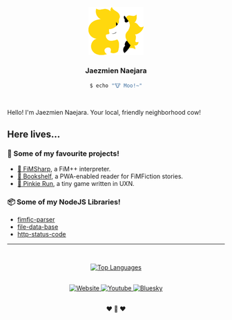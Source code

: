 <div align="center">

<img src="https://raw.githubusercontent.com/Jaezmien/Jaezmien/master/images/logo.png">
<h3>Jaezmien Naejara</h3>
	
```bash
$ echo "🐮 Moo!~"
```
<br/>
	
</div>

Hello! I'm Jaezmien Naejara. Your local, friendly neighborhood cow!

## Here lives...

### 💙 Some of my favourite projects!
- [🐎 FiMSharp](https://github.com/Jaezmien/FiMSharp), a FiM++ interpreter.
- [📖 Bookshelf](https://github.com/Jaezmien/Bookshelf), a PWA-enabled reader for FiMFiction stories.
- [🎈 Pinkie Run](https://github.com/Jaezmien/pinkie-run), a tiny game written in UXN.

### 📦 Some of my NodeJS Libraries!
- [fimfic-parser](https://github.com/Jaezmien/fimfic-parser)
- [file-data-base](https://github.com/Jaezmien/fdb)
- [http-status-code](https://github.com/Jaezmien/hsc)

<hr>

<div align="center">

<br/>

[![Top Languages](https://github-readme-stats.vercel.app/api/top-langs/?username=jaezmien&theme=tokyonight&layout=compact)](https://github.com/anuraghazra/github-readme-stats)

<br/>

<div>
	<a href="https://jaezmien.com">
		<img alt="Website" src="https://img.shields.io/badge/Website-4a4547?style=for-the-badge&logo=data%3Aimage%2Fsvg%2Bxml%3Bbase64%2CPHN2ZyB4bWxucz0iaHR0cDovL3d3dy53My5vcmcvMjAwMC9zdmciIHhtbDpzcGFjZT0icHJlc2VydmUiIHdpZHRoPSI3NC41NjMiIGhlaWdodD0iNzQuNTYzIiBzdHlsZT0iZmlsbDpub25lIj48ZGVmcz48Y2xpcFBhdGggaWQ9ImEiPjxwYXRoIGZpbGw9IiNmZmYiIGQ9Ik00MSAzM2g5MHYxMDVINDFaIi8%2BPC9jbGlwUGF0aD48L2RlZnM%2BPGcgY2xpcC1wYXRoPSJ1cmwoI2EpIiBzdHlsZT0iZmlsbDojMWYyMjI5O2ZpbGwtb3BhY2l0eToxIiB0cmFuc2Zvcm09InRyYW5zbGF0ZSgtMjMuNzg5IC0yMy40MzQpIHNjYWxlKC43MTAxMikiPjxwYXRoIHN0cm9rZT0iI2ZmZiIgc3Ryb2tlLWxpbmVjYXA9InNxdWFyZSIgc3Ryb2tlLWxpbmVqb2luPSJyb3VuZCIgc3Ryb2tlLXdpZHRoPSIxNSIgZD0iTTc4LjUgMTMwLjV2LTQ1bDQ1IDQ1di00NW0tNzUgMGMwIDguMjg0IDYuNzE2IDE1IDE1IDE1bTExLjUtNjBINDkuNWg0NHYzMG0tNDUgNy41di03LjV6IiBzdHlsZT0iZmlsbDpub25lO2ZpbGwtb3BhY2l0eToxIi8%2BPC9nPjwvc3ZnPg%3D%3D">    
	</a>	
	<a href="https://go.jaezmien.com/youtube">
		<img alt="Youtube" src="https://img.shields.io/badge/Youtube-f00?style=for-the-badge&logo=youtube&logoColor=fff">    
	</a>	
	<a href="https://go.jaezmien.com/bluesky">
		<img alt="Bluesky" src="https://img.shields.io/badge/Bluesky-0285FF?style=for-the-badge&logo=bluesky&logoColor=fff">    
	</a>
</div>

<br/>
	
❤ 🐄 ❤
</div>
